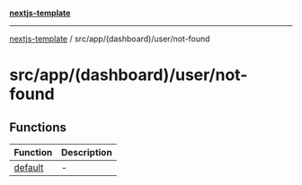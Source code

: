 [**nextjs-template**](README.md)

---

[nextjs-template](README.md) / src/app/(dashboard)/user/not-found

# src/app/(dashboard)/user/not-found

## Functions

| Function                                                            | Description |
| ------------------------------------------------------------------- | ----------- |
| [default](<src.app.(dashboard).user.not-found.Function.default.md>) | -           |
